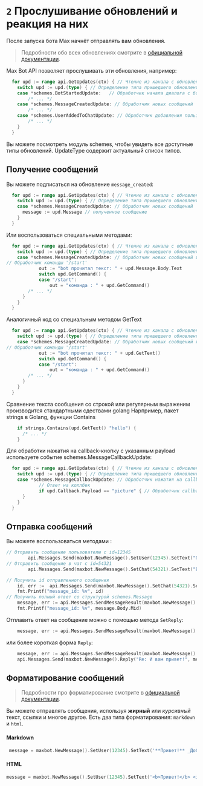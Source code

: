 # `2` Прослушивание обновлений и реакция на них

После запуска бота Max начнёт отправлять вам обновления.
> Подробности обо всех обновлениях смотрите в [официальной документации](https://dev.max.ru/).

Max Bot API позволяет прослушивать эти обновления, например:
```go
  for upd := range api.GetUpdates(ctx) { // Чтение из канала с обновлениями
    switch upd := upd.(type) { // Определение типа пришедшего обновления
    case *schemes.BotStartedUpdate:   // Обработчик начала диалога с ботом
        /* ... */
    case *schemes.MessageCreatedUpdate: // Обработчик новых сообщений
        /* ... */
    case *schemes.UserAddedToChatUpdate: // Обработчик добавления пользователя в беседу
        /* ... */
    }
  }
```
Вы можете посмотреть модуль schemes, чтобы увидеть все доступные типы обновлений. UpdateType cодержит актуальный список типов.

## Получение сообщений
Вы можете подписаться на обновление `message_created`:
```go
  for upd := range api.GetUpdates(ctx) { // Чтение из канала с обновлениями
    switch upd := upd.(type) { // Определение типа пришедшего обновления
    case *schemes.MessageCreatedUpdate: // Обработчик новых сообщений
      message := upd.Message // полученное сообщение
    }
  }
```      
Или воспользоваться специальными методами:
```go
  for upd := range api.GetUpdates(ctx) { // Чтение из канала с обновлениями
    switch upd := upd.(type) { // Определение типа пришедшего обновления
    case *schemes.MessageCreatedUpdate: // Обработчик новых сообщений и команд
// Обработчик команды '/start'
			out := "bot прочитал текст: " + upd.Message.Body.Text
			switch upd.GetCommand() {
			case "/start":
 				out = "команда : " + upd.GetCommand()
        /* ... */
      }
    }
  }
```      
Аналогичный код со специальным методом GetText
```go
  for upd := range api.GetUpdates(ctx) { // Чтение из канала с обновлениями
    switch upd := upd.(type) { // Определение типа пришедшего обновления
    case *schemes.MessageCreatedUpdate: // Обработчик новых сообщений и команд
// Обработчик команды '/start'
			out := "bot прочитал текст: " + upd.GetText()
			switch upd.GetCommand() {
			case "/start":
 				out = "команда : " + upd.GetCommand()
        /* ... */
      }
    }
  }
```      
Сравнение текста сообщения со строкой или регулярным выраженим производится стандартными сдествами golang
Нарпример, пакет strings в Golang, функции Contains
```go
    if strings.Contains(upd.GetText() "hello") {
      /* ... */
    }
```      

Для обработки нажатия на callback-кнопку с указанным payload 	используете событие schemes.MessageCallbackUpdate:

```go
  for upd := range api.GetUpdates(ctx) { // Чтение из канала с обновлениями
    switch upd := upd.(type) { // Определение типа пришедшего обновления
    case *schemes.MessageCallbackUpdate: // Обработчик нажатия на callback-кнопку с указанным payload
			// Ответ на коллбек
			if upd.Callback.Payload == "picture" { // Обработчик callback-кнопки с указанным payload
      }
    }
  }
```      

## Отправка сообщений
Вы можете воспользоваться методами :
```go 
// Отправить сообщение пользователю с id=12345
		api.Messages.Send(maxbot.NewMessage().SetUser(12345).SetText("Привет!"))
// Отправить сообщение в чат с id=54321
		api.Messages.Send(maxbot.NewMessage().SetChat(54321).SetText("Всем привет!"))

// Получить id отправленного сообщения
	id, err :=	api.Messages.Send(maxbot.NewMessage().SetChat(54321).SetText("Всем привет!"))
	fmt.Printf("message_id: %v", id)
// Получить полный ответ со структурой schemes.Message
	message, err := api.Messages.SendMessageResult(maxbot.NewMessage().SetChat(upd.Message.Recipient.ChatId).SetText("Всем привет!"))
	fmt.Printf("message_id: %v", message.Body.Mid)
```

Отплавить ответ на сообщение можно с помощью  метода `SetReply`:
```go
	message, err := api.Messages.SendMessageResult(maxbot.NewMessage().SetChat(upd.Message.Recipient.ChatId).SetReply("И вам привет!", upd.Message.Body.Mid))
```

или более короткая форма `Reply`:
```go
	message, err := api.Messages.SendMessageResult(maxbot.NewMessage().Reply("И вам привет! на ", upd.Message))
	api.Messages.Send(maxbot.NewMessage().Reply("Re: И вам привет!", message)) // reply on reply
```

## Форматирование сообщений
> Подробности про форматирование смотрите в [официальной документации](https://dev.max.ru/).

Вы можете отправлять сообщения, используя **жирный** или _курсивный_ текст, ссылки и многое другое. Есть два типа форматирования: `markdown` и `html`.
#### Markdown
```go
 message = maxbot.NewMessage().SetUser(12345).SetText('**Привет!** _Добро пожаловать_ в [Max](https://dev.max.ru).').SetFormat("markdown")
```
#### HTML
```go
message = maxbot.NewMessage().SetUser(12345).SetText('<b>Привет!</b> <i>Добро пожаловать</i> в <a href="https://dev.max.ru">Max</a>.').SetFormat('html'),
```
